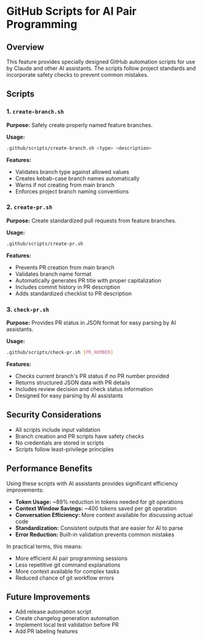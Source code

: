 # GitHub Scripts for AI Pair Programming

## Overview

This feature provides specially designed GitHub automation scripts for use by Claude and other AI assistants. 
The scripts follow project standards and incorporate safety checks to prevent common mistakes.

## Scripts

### 1. `create-branch.sh`

**Purpose:** Safely create properly named feature branches.

**Usage:**
```bash
.github/scripts/create-branch.sh <type> <description>
```

**Features:**
- Validates branch type against allowed values
- Creates kebab-case branch names automatically
- Warns if not creating from main branch
- Enforces project branch naming conventions

### 2. `create-pr.sh`

**Purpose:** Create standardized pull requests from feature branches.

**Usage:**
```bash
.github/scripts/create-pr.sh
```

**Features:**
- Prevents PR creation from main branch
- Validates branch name format
- Automatically generates PR title with proper capitalization
- Includes commit history in PR description
- Adds standardized checklist to PR description

### 3. `check-pr.sh`

**Purpose:** Provides PR status in JSON format for easy parsing by AI assistants.

**Usage:**
```bash
.github/scripts/check-pr.sh [PR_NUMBER]
```

**Features:**
- Checks current branch's PR status if no PR number provided
- Returns structured JSON data with PR details
- Includes review decision and check status information
- Designed for easy parsing by AI assistants

## Security Considerations

- All scripts include input validation
- Branch creation and PR scripts have safety checks
- No credentials are stored in scripts
- Scripts follow least-privilege principles

## Performance Benefits

Using these scripts with AI assistants provides significant efficiency improvements:

- **Token Usage:** ~89% reduction in tokens needed for git operations
- **Context Window Savings:** ~400 tokens saved per git operation
- **Conversation Efficiency:** More context available for discussing actual code
- **Standardization:** Consistent outputs that are easier for AI to parse
- **Error Reduction:** Built-in validation prevents common mistakes

In practical terms, this means:
- More efficient AI pair programming sessions
- Less repetitive git command explanations
- More context available for complex tasks
- Reduced chance of git workflow errors

## Future Improvements

- Add release automation script
- Create changelog generation automation
- Implement local test validation before PR
- Add PR labeling features